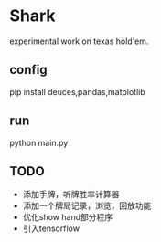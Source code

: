 # Shark
experimental work on texas hold'em.


## config
pip install deuces,pandas,matplotlib


## run
python main.py


## TODO
*   添加手牌，听牌胜率计算器
*	添加一个牌局记录，浏览，回放功能
*   优化show hand部分程序
*   引入tensorflow